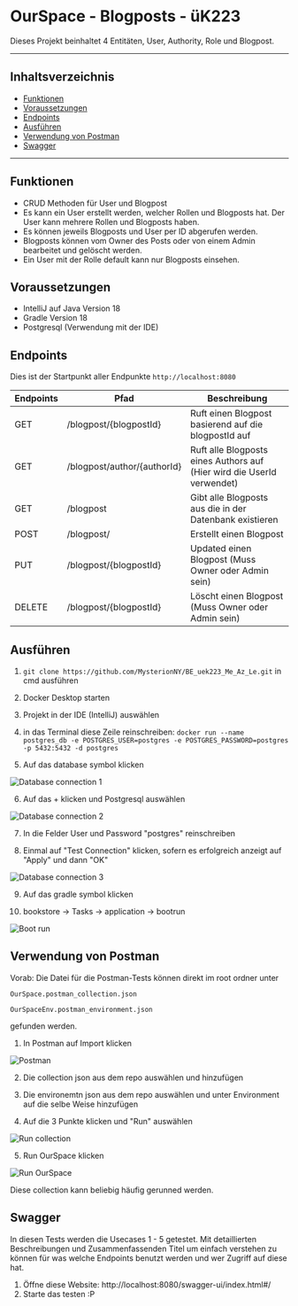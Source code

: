 # OurSpace - Blogposts - üK223

Dieses Projekt beinhaltet 4 Entitäten, User, Authority, Role und Blogpost.

---

## Inhaltsverzeichnis
* [Funktionen](https://github.com/MysterionNY/BE_uek223_Me_Az_Le/tree/main?tab=readme-ov-file#funktionen)
* [Voraussetzungen](https://github.com/MysterionNY/BE_uek223_Me_Az_Le/tree/main?tab=readme-ov-file#voraussetzungen)
* [Endpoints](https://github.com/MysterionNY/BE_uek223_Me_Az_Le/tree/main?tab=readme-ov-file#endpoints)
* [Ausführen](https://github.com/MysterionNY/BE_uek223_Me_Az_Le/tree/main?tab=readme-ov-file#ausf%C3%BChren)
* [Verwendung von Postman](https://github.com/MysterionNY/BE_uek223_Me_Az_Le/tree/main?tab=readme-ov-file#verwendung-von-postman)
* [Swagger](https://github.com/MysterionNY/BE_uek223_Me_Az_Le/tree/main?tab=readme-ov-file#swagger)

---

## Funktionen
* CRUD Methoden für User und Blogpost
* Es kann ein User erstellt werden, welcher Rollen und Blogposts hat. Der User kann mehrere Rollen und Blogposts haben.
* Es können jeweils Blogposts und User per ID abgerufen werden.
* Blogposts können vom Owner des Posts oder von einem Admin bearbeitet und gelöscht werden.
* Ein User mit der Rolle default kann nur Blogposts einsehen.

## Voraussetzungen

* IntelliJ auf Java Version 18
* Gradle Version 18
* Postgresql (Verwendung mit der IDE)

## Endpoints

Dies ist der Startpunkt aller Endpunkte ```http://localhost:8080```

Endpoints | Pfad                          | Beschreibung
-------- | ------------------------------ | --------
GET      | /blogpost/{blogpostId}         | Ruft einen Blogpost basierend auf die blogpostId auf
GET      | /blogpost/author/{authorId}    | Ruft alle Blogposts eines Authors auf (Hier wird die UserId verwendet)
GET      | /blogpost                      | Gibt alle Blogposts aus die in der Datenbank existieren
POST     | /blogpost/                     | Erstellt einen Blogpost
PUT      | /blogpost/{blogpostId}         | Updated einen Blogpost (Muss Owner oder Admin sein)
DELETE   | /blogpost/{blogpostId}         | Löscht einen Blogpost (Muss Owner oder Admin sein)

## Ausführen

1. ```git clone https://github.com/MysterionNY/BE_uek223_Me_Az_Le.git``` in cmd ausführen

2. Docker Desktop starten

3. Projekt in der IDE (IntelliJ) auswählen

4. in das Terminal diese Zeile reinschreiben: ```docker run --name postgres_db -e POSTGRES_USER=postgres -e POSTGRES_PASSWORD=postgres -p 5432:5432 -d postgres```

5. Auf das database symbol klicken

![Database connection 1][dataCon1]

6. Auf das + klicken und Postgresql auswählen

![Database connection 2][dataCon2]

7. In die Felder User und Password "postgres" reinschreiben

8. Einmal auf "Test Connection" klicken, sofern es erfolgreich anzeigt auf "Apply" und dann "OK"

![Database connection 3][dataCon3]

9. Auf das gradle symbol klicken

10.  bookstore -> Tasks -> application -> bootrun

![Boot run][bootRun]

## Verwendung von Postman
Vorab: Die Datei für die Postman-Tests können direkt im root ordner unter

```OurSpace.postman_collection.json```

```OurSpaceEnv.postman_environment.json```

gefunden werden.

1. In Postman auf Import klicken

![Postman][postman]

2. Die collection json aus dem repo auswählen und hinzufügen


3. Die environemtn json aus dem repo auswählen und unter Environment auf die selbe Weise hinzufügen


4. Auf die 3 Punkte klicken und "Run" auswählen

![Run collection][runCollection]

5. Run OurSpace klicken

![Run OurSpace][runtest]

Diese collection kann beliebig häufig gerunned werden. 

## Swagger
In diesen Tests werden die Usecases 1 - 5 getestet. Mit detaillierten Beschreibungen und Zusammenfassenden Titel um einfach verstehen zu können für was welche Endpoints benutzt werden und wer Zugriff auf diese hat. 
1. Öffne diese Website: http://localhost:8080/swagger-ui/index.html#/
2. Starte das testen :P


[startDocker]: images/start-docker.png
[bootRun]: images/bootRun.png
[dockerCompose]: images/docker-compose.png
[postman]: images/postman.png
[runCollection]: images/runCollection.png
[runtest]: images/runTest.png
[dataCon1]: images/databaseCon1.png
[dataCon2]: images/databaseCon2.png
[dataCon3]: images/databaseCon3.png
